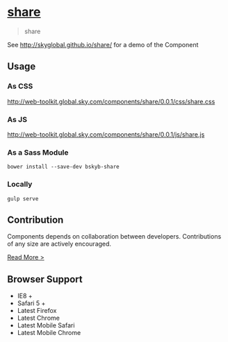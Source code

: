 [share](http://skyglobal.github.io/share/) 
========================

> share

See http://skyglobal.github.io/share/ for a demo of the Component

## Usage

### As CSS

http://web-toolkit.global.sky.com/components/share/0.0.1/css/share.css

### As JS

http://web-toolkit.global.sky.com/components/share/0.0.1/js/share.js

### As a Sass Module

`bower install --save-dev bskyb-share`

### Locally

`gulp serve`

## Contribution

Components depends on collaboration between developers. Contributions of any size are actively encouraged.

[Read More >](CONTRIBUTING.md)

## Browser Support

 * IE8 +
 * Safari 5 +
 * Latest Firefox
 * Latest Chrome
 * Latest Mobile Safari
 * Latest Mobile Chrome